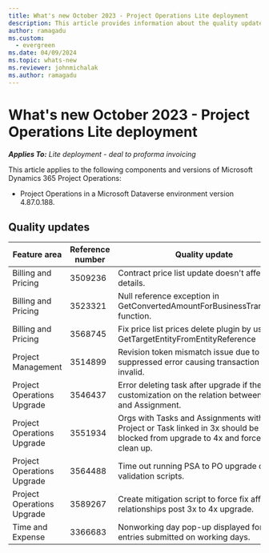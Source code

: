 ```yaml
---
title: What's new October 2023 - Project Operations Lite deployment
description: This article provides information about the quality updates that are available in the October 2023 release of Microsoft Dynamics 365 Project Operations Lite deployment.
author: ramagadu
ms.custom:
  - evergreen
ms.date: 04/09/2024
ms.topic: whats-new
ms.reviewer: johnmichalak 
ms.author: ramagadu
---
```


# What's new October 2023 - Project Operations Lite deployment

_**Applies To:** Lite deployment - deal to proforma invoicing_

This article applies to the following components and versions of Microsoft Dynamics 365 Project Operations:

- Project Operations in a Microsoft Dataverse environment version 4.87.0.188.

## Quality updates

| Feature area | Reference number | Quality update |
| --- | --- | --- |
|Billing and Pricing|3509236|Contract price list update doesn't affect line details.|
|Billing and Pricing|3523321|Null reference exception in GetConvertedAmountForBusinessTransaction function.|
|Billing and Pricing|3568745|Fix price list prices delete plugin by using GetTargetEntityFromEntityReference|
|Project Management|3514899|Revision token mismatch issue due to suppressed error causing transaction to be invalid.|
|Project Operations Upgrade|3546437|Error deleting task after upgrade if there's a customization on the relation between Task and Assignment.|
|Project Operations Upgrade|3551934|Orgs with Tasks and Assignments with no Project or Task linked in 3x should be blocked from upgrade to 4x and forced to clean up.|
|Project Operations Upgrade|3564488|Time out running PSA to PO upgrade data validation scripts.|
|Project Operations Upgrade|3589267|Create mitigation script to force fix affected relationships post 3x to 4x upgrade.|
|Time and Expense|3366683|Nonworking day pop-up displayed for time entries submitted on working days.|
